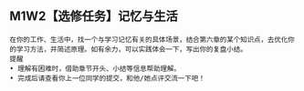 ## M1W2【选修任务】记忆与生活

```
在你的工作、生活中，找一个与学习记忆有关的具体场景，结合第六章的某个知识点，去优化你的学习方法，并简述原理。如有余力，可以实践体会一下，写出你的复盘小结。
提醒
• 理解有困难时，借助章节开头、小结等信息帮助理解。
• 完成后请查看你上一位同学的提交，和他/她点评交流一下吧！
```


